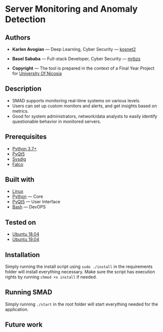 # Server Monitoring and Anomaly Detection

## Authors
* **Karlen Avogian** — Deep Learning, Cyber Security — [kosnet2](https://github.com/kosnet2)
* **Basel Sababa** — Full-stack Developer, Cyber Security — [mrbzs](https://github.com/mrbzs)

* **Copyright** — The tool is prepared in the context of a Final Year Project for [University Of Nicosia](https://www.unic.ac.cy/) 

## Description
* SMAD supports monitoring real-time systems on various levels.
* Users can set up custom monitors and alerts, and get insights based on metrics.
* Good for system administrators, network/data analysts to easily identify questionable behavior in monitored servers.

## Prerequisites
* [Python 3.7+](https://www.python.org/)
* [PyQt5](https://pypi.org/project/PyQt5/)
* [Sysdig](https://github.com/draios/sysdig)
* [Falco](https://github.com/falcosecurity/falco)

## Built with
* [Linux](https://www.linux.org/)
* [Python](https://www.python.org/) — Core
* [PyQt5](https://pypi.org/project/PyQt5/) — User Interface
* [Bash](https://www.gnu.org/software/bash/) — DevOPS

## Tested on
* [Ubuntu 18.04](http://releases.ubuntu.com/18.04/)
* [Ubuntu 19.04](http://releases.ubuntu.com/19.04/)

## Installation
Simply running the install script using `sudo ./install` in the requirements folder will install everything necessary. Make sure the script has execution rights by running `chmod +x install` if needed.

## Running SMAD
Simply running `./start` in the root folder will start everything needed for the application.

## Future work
